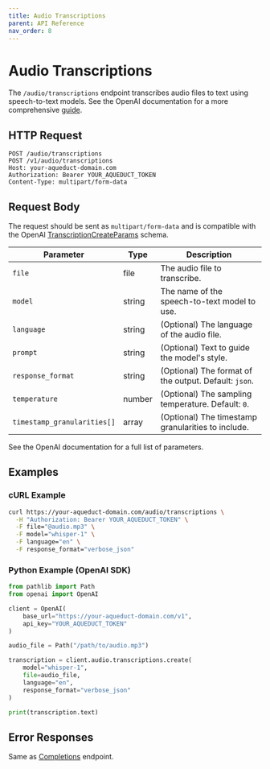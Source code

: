 ```yaml
---
title: Audio Transcriptions
parent: API Reference
nav_order: 8
---
```


# Audio Transcriptions

The `/audio/transcriptions` endpoint transcribes audio files to text using speech-to-text models.
See the OpenAI documentation for a more comprehensive [guide](https://platform.openai.com/docs/guides/speech-to-text).


## HTTP Request

```http
POST /audio/transcriptions
POST /v1/audio/transcriptions
Host: your-aqueduct-domain.com
Authorization: Bearer YOUR_AQUEDUCT_TOKEN
Content-Type: multipart/form-data
```

## Request Body

The request should be sent as `multipart/form-data` and is compatible with the OpenAI [TranscriptionCreateParams](https://platform.openai.com/docs/api-reference/audio/createTranscription) schema.

| Parameter             | Type   | Description                                                      |
| --------------------- | ------ | ---------------------------------------------------------------- |
| `file`                | file   | The audio file to transcribe.                                    |
| `model`               | string | The name of the speech-to-text model to use.                     |
| `language`            | string | (Optional) The language of the audio file.                       |
| `prompt`              | string | (Optional) Text to guide the model's style.                      |
| `response_format`     | string | (Optional) The format of the output. Default: `json`.            |
| `temperature`         | number | (Optional) The sampling temperature. Default: `0`.               |
| `timestamp_granularities[]` | array | (Optional) The timestamp granularities to include.               |

See the OpenAI documentation for a full list of parameters.

## Examples

### cURL Example

```bash
curl https://your-aqueduct-domain.com/audio/transcriptions \
  -H "Authorization: Bearer YOUR_AQUEDUCT_TOKEN" \
  -F file="@audio.mp3" \
  -F model="whisper-1" \
  -F language="en" \
  -F response_format="verbose_json"
```

### Python Example (OpenAI SDK)

```python
from pathlib import Path
from openai import OpenAI

client = OpenAI(
    base_url="https://your-aqueduct-domain.com/v1",
    api_key="YOUR_AQUEDUCT_TOKEN"
)

audio_file = Path("/path/to/audio.mp3")

transcription = client.audio.transcriptions.create(
    model="whisper-1",
    file=audio_file,
    language="en",
    response_format="verbose_json"
)

print(transcription.text)
```

## Error Responses

Same as [Completions](completions.md) endpoint.

